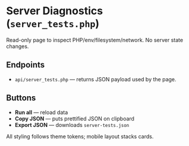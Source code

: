# Server Diagnostics (`server_tests.php`)

Read-only page to inspect PHP/env/filesystem/network. No server state changes.

## Endpoints

- `api/server_tests.php` — returns JSON payload used by the page.

## Buttons
- **Run all** — reload data
- **Copy JSON** — puts prettified JSON on clipboard
- **Export JSON** — downloads `server-tests.json`

All styling follows theme tokens; mobile layout stacks cards.
